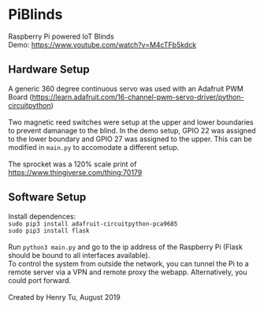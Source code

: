 # PiBlinds
Raspberry Pi powered IoT Blinds
<br>
Demo: https://www.youtube.com/watch?v=M4cTFb5kdck
<br>
## Hardware Setup<br>
A generic 360 degree continuous servo was used with an Adafruit PWM Board (https://learn.adafruit.com/16-channel-pwm-servo-driver/python-circuitpython)<br><br>
Two magnetic reed switches were setup at the upper and lower boundaries to prevent damanage to the blind. In the demo setup, GPIO 22 was assigned to the lower boundary and GPIO 27 was assigned to the upper. This can be modified in `main.py` to accomodate a different setup.
<br><br>
The sprocket was a 120% scale print of https://www.thingiverse.com/thing:70179 
<br>
## Software Setup<br>
Install dependences:<br>
`sudo pip3 install adafruit-circuitpython-pca9685`<br>
`sudo pip3 install flask`
<br><br>
Run `python3 main.py` and go to the ip address of the Raspberry Pi (Flask should be bound to all interfaces available).
<br>
To control the system from outside the network, you can tunnel the Pi to a remote server via a VPN and remote proxy the webapp. Alternatively, you could port forward.
<br><br>
Created by Henry Tu, August 2019

